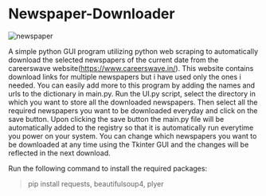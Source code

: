 # Newspaper-Downloader

![newspaper](https://user-images.githubusercontent.com/63968451/136515138-cd9fa596-7366-4f83-8121-b54addb789bb.png)

A simple python GUI program utilizing python web scraping to automatically download the selected newspapers of the current date from the careerswave website(https://www.careerswave.in/). This website contains download links for multiple newspapers but i have used only the ones i needed. You can easily add more to this program by adding the names and urls to the dictionary in main.py. Run the UI.py script, select the directory in which you want to store all the downloaded newspapers. Then select all the required newspapers you want to be downloaded everyday and click on the save button. Upon clicking the save button the main.py file will be automatically added to the registry so that it is automatically run everytime you power on your system. You can change which newspapers you want to be downloaded at any time using the Tkinter GUI and the changes will be reflected in the next download.

Run the following command to install the required packages:
> pip install requests, beautifulsoup4, plyer
